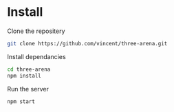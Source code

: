 Install
===

Clone the repositery

```sh
git clone https://github.com/vincent/three-arena.git
```

Install dependancies

```sh
cd three-arena
npm install
```

Run the server

```sh
npm start
```
